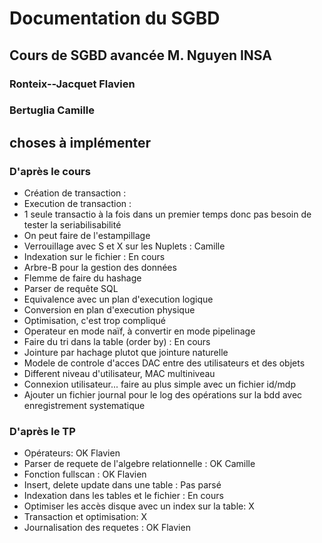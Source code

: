 # Documentation du SGBD
## Cours de SGBD avancée M. Nguyen INSA
### Ronteix--Jacquet Flavien
### Bertuglia Camille

## choses à implémenter
### D'après le cours
- Création de transaction :
- Execution de transaction :
- 1 seule transactio à la fois dans un premier temps donc pas besoin de tester la seriabilisabilité
- On peut faire de l'estampillage
- Verrouillage avec S et X sur les Nuplets : Camille
- Indexation sur le fichier : En cours
- Arbre-B pour la gestion des données
- Flemme de faire du hashage
- Parser de requête SQL
- Equivalence avec un plan d'execution logique
- Conversion en plan d'execution physique
- Optimisation, c'est trop compliqué
- Operateur en mode naïf, à convertir en mode pipelinage
- Faire du tri dans la table (order by) : En cours
- Jointure par hachage plutot que jointure naturelle
- Modele de controle d'acces DAC entre des utilisateurs et des objets
- Different niveau d'utilisateur, MAC multiniveau
- Connexion utilisateur... faire au plus simple avec un fichier id/mdp
- Ajouter un fichier journal pour le log des opérations sur la bdd avec enregistrement systematique

### D'après le TP
- Opérateurs: OK Flavien
- Parser de requete de l'algebre relationnelle : OK Camille
- Fonction fullscan : OK Flavien
- Insert, delete update dans une table : Pas parsé
- Indexation dans les tables et le fichier : En cours
- Optimiser les accès disque avec un index sur la table: X
- Transaction et optimisation: X
- Journalisation des requetes : OK Flavien

